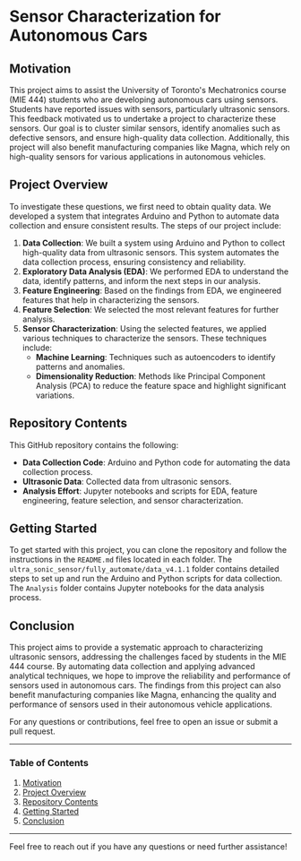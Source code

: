 # Sensor Characterization for Autonomous Cars

## Motivation

This project aims to assist the University of Toronto's Mechatronics course (MIE 444) students who are developing autonomous cars using sensors. Students have reported issues with sensors, particularly ultrasonic sensors. This feedback motivated us to undertake a project to characterize these sensors. Our goal is to cluster similar sensors, identify anomalies such as defective sensors, and ensure high-quality data collection. Additionally, this project will also benefit manufacturing companies like Magna, which rely on high-quality sensors for various applications in autonomous vehicles.

## Project Overview

To investigate these questions, we first need to obtain quality data. We developed a system that integrates Arduino and Python to automate data collection and ensure consistent results. The steps of our project include:

1. **Data Collection**: We built a system using Arduino and Python to collect high-quality data from ultrasonic sensors. This system automates the data collection process, ensuring consistency and reliability.
2. **Exploratory Data Analysis (EDA)**: We performed EDA to understand the data, identify patterns, and inform the next steps in our analysis.
3. **Feature Engineering**: Based on the findings from EDA, we engineered features that help in characterizing the sensors.
4. **Feature Selection**: We selected the most relevant features for further analysis.
5. **Sensor Characterization**: Using the selected features, we applied various techniques to characterize the sensors. These techniques include:
   - **Machine Learning**: Techniques such as autoencoders to identify patterns and anomalies.
   - **Dimensionality Reduction**: Methods like Principal Component Analysis (PCA) to reduce the feature space and highlight significant variations.

## Repository Contents

This GitHub repository contains the following:

- **Data Collection Code**: Arduino and Python code for automating the data collection process.
- **Ultrasonic Data**: Collected data from ultrasonic sensors.
- **Analysis Effort**: Jupyter notebooks and scripts for EDA, feature engineering, feature selection, and sensor characterization.

## Getting Started

To get started with this project, you can clone the repository and follow the instructions in the `README.md` files located in each folder. The `ultra_sonic_sensor/fully_automate/data_v4.1.1` folder contains detailed steps to set up and run the Arduino and Python scripts for data collection. The `Analysis` folder contains Jupyter notebooks for the data analysis process.

## Conclusion

This project aims to provide a systematic approach to characterizing ultrasonic sensors, addressing the challenges faced by students in the MIE 444 course. By automating data collection and applying advanced analytical techniques, we hope to improve the reliability and performance of sensors used in autonomous cars. The findings from this project can also benefit manufacturing companies like Magna, enhancing the quality and performance of sensors used in their autonomous vehicle applications.

For any questions or contributions, feel free to open an issue or submit a pull request.

---

### Table of Contents

1. [Motivation](#motivation)
2. [Project Overview](#project-overview)
3. [Repository Contents](#repository-contents)
4. [Getting Started](#getting-started)
5. [Conclusion](#conclusion)

---

Feel free to reach out if you have any questions or need further assistance!

